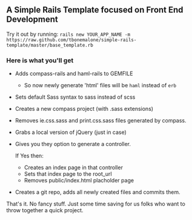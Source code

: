 ## A Simple Rails Template focused on Front End Development

Try it out by running:
`rails new YOUR_APP_NAME -m https://raw.github.com/tbonemalone/simple-rails-template/master/base_template.rb`


### Here is what you'll get
- Adds compass-rails and haml-rails to GEMFILE
  - So now newly generate 'html' files will be `haml` instead of `erb`
- Sets default Sass syntax to sass instead of scss
- Creates a new compass project (with .sass extensions)
- Removes ie.css.sass and print.css.sass files generated by compass.
- Grabs a local version of jQuery (just in case)
- Gives you they option to generate a controller.

  If Yes then:
  - Creates an index page in that controller
  - Sets that index page to the root_url
  - Removes public/index.html placholder page

- Creates a git repo, adds all newly created files and commits them.


That's it. No fancy stuff. Just some time saving for us folks who want to throw together a quick project. 

